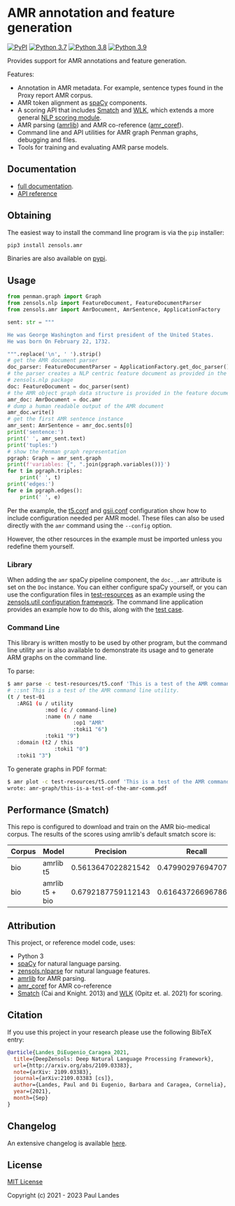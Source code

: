 # AMR annotation and feature generation

[![PyPI][pypi-badge]][pypi-link]
[![Python 3.7][python37-badge]][python37-link]
[![Python 3.8][python38-badge]][python38-link]
[![Python 3.9][python39-badge]][python39-link]


Provides support for AMR annotations and feature generation.

Features:
- Annotation in AMR metadata.  For example, sentence types found in the Proxy
  report AMR corpus.
- AMR token alignment as [spaCy] components.
- A scoring API that includes [Smatch] and [WLK], which extends a more general
  [NLP scoring module].
- AMR parsing ([amrlib]) and AMR co-reference ([amr_coref]).
- Command line and API utilities for AMR graph Penman graphs, debugging and
  files.
- Tools for training and evaluating AMR parse models.


## Documentation

* [full documentation](https://plandes.github.io/amr/index.html).
* [API reference](https://plandes.github.io/amr/api.html)


## Obtaining

The easiest way to install the command line program is via the `pip` installer:
```bash
pip3 install zensols.amr
```

Binaries are also available on [pypi].


## Usage

```python
from penman.graph import Graph
from zensols.nlp import FeatureDocument, FeatureDocumentParser
from zensols.amr import AmrDocument, AmrSentence, ApplicationFactory

sent: str = """

He was George Washington and first president of the United States.
He was born On February 22, 1732.

""".replace('\n', ' ').strip()
# get the AMR document parser
doc_parser: FeatureDocumentParser = ApplicationFactory.get_doc_parser()
# the parser creates a NLP centric feature document as provided in the
# zensols.nlp package
doc: FeatureDocument = doc_parser(sent)
# the AMR object graph data structure is provided in the feature document
amr_doc: AmrDocument = doc.amr
# dump a human readable output of the AMR document
amr_doc.write()
# get the first AMR sentence instance
amr_sent: AmrSentence = amr_doc.sents[0]
print('sentence:')
print(' ', amr_sent.text)
print('tuples:')
# show the Penman graph representation
pgraph: Graph = amr_sent.graph
print(f'variables: {", ".join(pgraph.variables())}')
for t in pgraph.triples:
    print(' ', t)
print('edges:')
for e in pgraph.edges():
    print(' ', e)
```

Per the example, the [t5.conf](test-resources/t5.conf) and
[gsii.conf](test-resources/gsii.conf) configuration show how to include
configuration needed per AMR model.  These files can also be used directly with
the `amr` command using the `--config` option.

However, the other resources in the example must be imported unless you
redefine them yourself.


### Library

When adding the `amr` spaCy pipeline component, the `doc._.amr` attribute is
set on the `Doc` instance.  You can either configure spaCy yourself, or you can
use the configuration files in [test-resources](test-resources) as an example
using the [zensols.util configuration framework].  The command line application
provides an example how to do this, along with the [test
case](test/python/test_amr.py).


### Command Line

This library is written mostly to be used by other program, but the command
line utility `amr` is also available to demonstrate its usage and to generate
ARM graphs on the command line.

To parse:
```bash
$ amr parse -c test-resources/t5.conf 'This is a test of the AMR command line utility.'
# ::snt This is a test of the AMR command line utility.
(t / test-01
   :ARG1 (u / utility
            :mod (c / command-line)
            :name (n / name
                     :op1 "AMR"
                     :toki1 "6")
            :toki1 "9")
   :domain (t2 / this
               :toki1 "0")
   :toki1 "3")
```

To generate graphs in PDF format:
```bash
$ amr plot -c test-resources/t5.conf 'This is a test of the AMR command line utility.'
wrote: amr-graph/this-is-a-test-of-the-amr-comm.pdf
```

## Performance (Smatch)

This repo is configured to download and train on the AMR bio-medical corpus.
The results of the scores using amrlib's default smatch score is:

| Corpus | Model           | Precision          | Recall             | F-score             |
|--------|-----------------|--------------------|--------------------|---------------------|
| bio    | amrlib t5       | 0.5613647022821542 | 0.4799029769470724 | 0.5174473330001563  |
| bio    | amrlib t5 + bio | 0.6792187759112143 | 0.6164372669678633 | 0.6463069704295633  |



## Attribution

This project, or reference model code, uses:

* Python 3
* [spaCy] for natural language parsing.
* [zensols.nlparse] for natural language features.
* [amrlib] for AMR parsing.
* [amr_coref] for AMR co-reference
* [Smatch] (Cai and Knight. 2013) and [WLK] (Opitz et. al. 2021) for scoring.


## Citation

If you use this project in your research please use the following BibTeX entry:
```bibtex
@article{Landes_DiEugenio_Caragea_2021,
  title={DeepZensols: Deep Natural Language Processing Framework},
  url={http://arxiv.org/abs/2109.03383},
  note={arXiv: 2109.03383},
  journal={arXiv:2109.03383 [cs]},
  author={Landes, Paul and Di Eugenio, Barbara and Caragea, Cornelia},
  year={2021},
  month={Sep}
}
```



## Changelog

An extensive changelog is available [here](CHANGELOG.md).


## License

[MIT License](LICENSE.md)

Copyright (c) 2021 - 2023 Paul Landes


<!-- links -->
[pypi]: https://pypi.org/project/zensols.amr/
[pypi-link]: https://pypi.python.org/pypi/zensols.amr
[pypi-badge]: https://img.shields.io/pypi/v/zensols.amr.svg
[python37-badge]: https://img.shields.io/badge/python-3.7-blue.svg
[python37-link]: https://www.python.org/downloads/release/python-370
[python38-badge]: https://img.shields.io/badge/python-3.8-blue.svg
[python38-link]: https://www.python.org/downloads/release/python-380
[python39-badge]: https://img.shields.io/badge/python-3.9-blue.svg
[python39-link]: https://www.python.org/downloads/release/python-390
[build-badge]: https://github.com/plandes/amr/workflows/CI/badge.svg
[build-link]: https://github.com/plandes/amr/actions

[spaCy]: https://spacy.io
[amrlib]: https://github.com/bjascob/amrlib
[amr_coref]: https://github.com/bjascob/amr_coref
[Smatch]: https://github.com/snowblink14/smatch
[WLK]: https://github.com/flipz357/weisfeiler-leman-amr-metrics
[zensols.nlparse]: https://github.com/plandes/nlparse
[zensols.util configuration framework]: https://plandes.github.io/util/doc/config.html
[NLP scoring module]: https://plandes.github.io/nlparse/api/zensols.nlp.html#zensols-nlp-score

